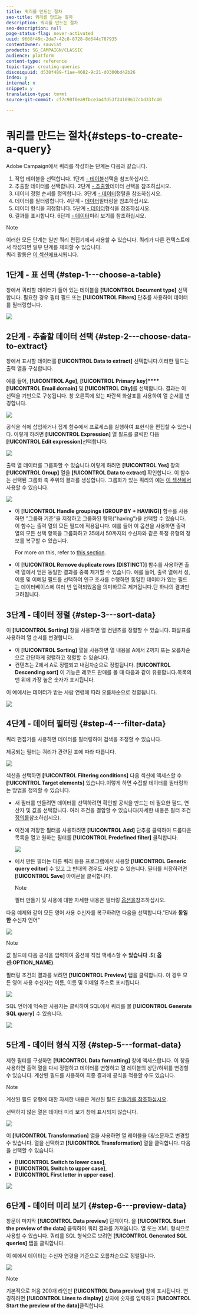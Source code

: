 ```yaml
---
title: 쿼리를 만드는 절차
seo-title: 쿼리를 만드는 절차
description: 쿼리를 만드는 절차
seo-description: null
page-status-flag: never-activated
uuid: 9668f49c-2da7-42c8-8728-8d644c787935
contentOwner: sauviat
products: SG_CAMPAIGN/CLASSIC
audience: platform
content-type: reference
topic-tags: creating-queries
discoiquuid: d538f489-f1ae-4682-9c21-d0300bd42b26
index: y
internal: n
snippet: y
translation-type: tm+mt
source-git-commit: cf7c90f0ea9fbce3a4fd53f24189617cbd33fc40

---
```



# 쿼리를 만드는 절차{#steps-to-create-a-query}

Adobe Campaign에서 쿼리를 작성하는 단계는 다음과 같습니다.

1. 작업 테이블을 선택합니다. 1단계 [- 테이블](#step-1---choose-a-table)선택을 참조하십시오.
1. 추출할 데이터를 선택합니다. 2단계 [- 추출할](#step-2---choose-data-to-extract)데이터 선택을 참조하십시오.
1. 데이터 정렬 순서를 정의합니다. 3단계 [- 데이터](#step-3---sort-data)정렬을 참조하십시오.
1. 데이터를 필터링합니다. 4단계 - [데이터](#step-4---filter-data)필터링을 참조하십시오.
1. 데이터 형식을 지정합니다. 5단계 [- 데이터](#step-5---format-data)형식을 참조하십시오.
1. 결과를 표시합니다. 6단계 [- 데이터](#step-6---preview-data)미리 보기를 참조하십시오.

>[!NOTE]
>
>이러한 모든 단계는 일반 쿼리 편집기에서 사용할 수 있습니다. 쿼리가 다른 컨텍스트에서 작성되면 일부 단계를 제외할 수 있습니다.\
>쿼리 활동은 [이 섹션에](../../workflow/using/query.md)표시됩니다.

## 1단계 - 표 선택 {#step-1---choose-a-table}

창에서 쿼리할 데이터가 들어 있는 테이블을 **[!UICONTROL Document type]** 선택합니다. 필요한 경우 필터 필드 또는 **[!UICONTROL Filters]** 단추를 사용하여 데이터를 필터링합니다.

![](assets/query_editor_nveau_21.png)

## 2단계 - 추출할 데이터 선택 {#step-2---choose-data-to-extract}

창에서 표시할 데이터를 **[!UICONTROL Data to extract]** 선택합니다.이러한 필드는 출력 열을 구성합니다.

예를 들어, **[!UICONTROL Age]**, **[!UICONTROL Primary key]****[!UICONTROL Email domain]** 및 **[!UICONTROL City]**&#x200B;를 선택합니다. 결과는 이 선택을 기반으로 구성됩니다. 창 오른쪽에 있는 파란색 화살표를 사용하여 열 순서를 변경합니다.

![](assets/query_editor_nveau_01.png)

공식을 식에 삽입하거나 집계 함수에서 프로세스를 실행하여 표현식을 편집할 수 있습니다. 이렇게 하려면 **[!UICONTROL Expression]** 열 필드를 클릭한 다음 **[!UICONTROL Edit expression]**&#x200B;선택합니다.

![](assets/query_editor_nveau_97.png)

출력 열 데이터를 그룹화할 수 있습니다.이렇게 하려면 **[!UICONTROL Yes]** 창의 **[!UICONTROL Group]** 열을 **[!UICONTROL Data to extract]** 확인합니다. 이 함수는 선택된 그룹화 축 주위의 결과를 생성합니다. 그룹화가 있는 쿼리의 예는 [이 섹션에서](../../workflow/using/querying-delivery-information.md)사용할 수 있습니다.

![](assets/query_editor_nveau_56.png)

* 이 **[!UICONTROL Handle groupings (GROUP BY + HAVING)]** 함수를 사용하면 &quot;그룹화 기준&quot;을 지정하고 그룹화된 항목(&quot;having&quot;)을 선택할 수 있습니다. 이 함수는 출력 열의 모든 필드에 적용됩니다. 예를 들어 이 옵션을 사용하면 출력 열의 모든 선택 항목을 그룹화하고 35에서 50까지의 수신자와 같은 특정 유형의 정보를 복구할 수 있습니다.

   For more on this, refer to [this section](../../workflow/using/querying-using-grouping-management.md).

* 이 **[!UICONTROL Remove duplicate rows (DISTINCT)]** 함수를 사용하면 출력 열에서 얻은 동일한 결과를 중복 제거할 수 있습니다. 예를 들어, 출력 열에서 성, 이름 및 이메일 필드를 선택하여 인구 조사를 수행하면 동일한 데이터가 있는 필드는 데이터베이스에 여러 번 입력되었음을 의미하므로 제거됩니다.단 하나의 결과만 고려됩니다.

## 3단계 - 데이터 정렬 {#step-3---sort-data}

이 **[!UICONTROL Sorting]** 창을 사용하면 열 컨텐츠를 정렬할 수 있습니다. 화살표를 사용하여 열 순서를 변경합니다.

* 이 **[!UICONTROL Sorting]** 열을 사용하면 열 내용을 A에서 Z까지 또는 오름차순으로 간단하게 정렬하고 정렬할 수 있습니다.
* 컨텐츠는 Z에서 A로 정렬되고 내림차순으로 정렬됩니다. **[!UICONTROL Descending sort]** 이 기능은 레코드 판매를 볼 때 다음과 같이 유용합니다.목록의 맨 위에 가장 높은 숫자가 표시됩니다.

이 예에서는 데이터가 받는 사람 연령에 따라 오름차순으로 정렬됩니다.

![](assets/query_editor_nveau_57.png)

## 4단계 - 데이터 필터링 {#step-4---filter-data}

쿼리 편집기를 사용하면 데이터를 필터링하여 검색을 조정할 수 있습니다.

제공되는 필터는 쿼리가 관련된 표에 따라 다릅니다.

![](assets/query_editor_nveau_09.png)

섹션을 선택하면 **[!UICONTROL Filtering conditions]** 다음 섹션에 액세스할 수 **[!UICONTROL Target elements]** 있습니다.이렇게 하면 수집할 데이터를 필터링하는 방법을 정의할 수 있습니다.

* 새 필터를 만들려면 데이터를 선택하려면 확인할 공식을 만드는 데 필요한 필드, 연산자 및 값을 선택합니다. 여러 조건을 결합할 수 있습니다(자세한 내용은 필터 조건 [정의를](../../platform/using/defining-filter-conditions.md)참조하십시오).
* 이전에 저장한 필터를 사용하려면 **[!UICONTROL Add]** 단추를 클릭하여 드롭다운 목록을 열고 원하는 필터를 **[!UICONTROL Predefined filter]** 클릭합니다.

   ![](assets/query_editor_15.png)

* 에서 만든 필터는 다른 쿼리 응용 프로그램에서 사용할 **[!UICONTROL Generic query editor]** 수 있고 그 반대의 경우도 사용할 수 있습니다. 필터를 저장하려면 **[!UICONTROL Save]** 아이콘을 클릭합니다.

   >[!NOTE]
   >
   >필터 만들기 및 사용에 대한 자세한 내용은 필터링 [옵션을](../../platform/using/filtering-options.md)참조하십시오.

다음 예제와 같이 모든 영어 사용 수신자를 복구하려면 다음을 선택합니다.&quot;EN과 **동일한** 수신자 언어&quot;

![](assets/query_editor_nveau_89.png)

>[!NOTE]
>
>값 필드에 다음 공식을 입력하여 옵션에 직접 액세스할 수 **있습니다** .$( **옵션:OPTION_NAME)**.

필터링 조건의 결과를 보려면 **[!UICONTROL Preview]** 탭을 클릭합니다. 이 경우 모든 영어 사용 수신자는 이름, 이름 및 이메일 주소로 표시됩니다.

![](assets/query_editor_nveau_98.png)

SQL 언어에 익숙한 사용자는 클릭하여 SQL에서 쿼리를 볼 **[!UICONTROL Generate SQL query]** 수 있습니다.

![](assets/query_editor_nveau_99.png)

## 5단계 - 데이터 형식 지정 {#step-5---format-data}

제한 필터를 구성하면 **[!UICONTROL Data formatting]** 창에 액세스합니다. 이 창을 사용하면 출력 열을 다시 정렬하고 데이터를 변형하고 열 레이블의 상단/하위를 변경할 수 있습니다. 계산된 필드를 사용하여 최종 결과에 공식을 적용할 수도 있습니다.

>[!NOTE]
>
>계산된 필드 유형에 대한 자세한 내용은 계산된 필드 [만들기를 참조하십시오](../../platform/using/defining-filter-conditions.md#creating-calculated-fields).

선택하지 않은 열은 데이터 미리 보기 창에 표시되지 않습니다.

![](assets/query_editor_nveau_10.png)

이 **[!UICONTROL Transformation]** 열을 사용하면 열 레이블을 대/소문자로 변경할 수 있습니다. 열을 선택하고 **[!UICONTROL Transformation]** 열을 클릭합니다. 다음을 선택할 수 있습니다.

* **[!UICONTROL Switch to lower case]**,
* **[!UICONTROL Switch to upper case]**,
* **[!UICONTROL First letter in upper case]**.

![](assets/query_editor_nveau_42.png)

## 6단계 - 데이터 미리 보기 {#step-6---preview-data}

창문이 마지막 **[!UICONTROL Data preview]** 단계이다. 을 **[!UICONTROL Start the preview of the data]** 클릭하여 쿼리 결과를 가져옵니다. 열 또는 XML 형식으로 사용할 수 있습니다. 쿼리를 SQL 형식으로 보려면 **[!UICONTROL Generated SQL queries]** 탭을 클릭합니다.

이 예에서 데이터는 수신자 연령을 기준으로 오름차순으로 정렬됩니다.

![](assets/query_editor_nveau_11.png)

>[!NOTE]
>
>기본적으로 처음 200개 라인만 **[!UICONTROL Data preview]** 창에 표시됩니다. 변경하려면 **[!UICONTROL Lines to display]** 상자에 숫자를 입력하고 **[!UICONTROL Start the preview of the data]**&#x200B;클릭합니다.

